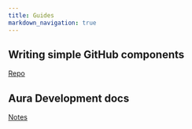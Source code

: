 ```yaml
---
title: Guides
markdown_navigation: true
---
```


## Writing simple GitHub components

[Repo](https://gist.github.com/sbellity/b44364f29fd89679ca39)

## Aura Development docs

[Notes](https://github.com/aurajs/aura/tree/master/notes)
